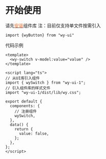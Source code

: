# 开始使用

请先[<font color=#ff6721>安装</font>](#/doc/install)组件库
注：目前仅支持单文件按需引入

```
import {wyButton} from "wy-ui"
```

代码示例

```
<template>
  <wy-switch v-model:value="value" />
</template>

<script lang="ts">
// 从UI库引入组件
import { wySwitch } from "wy-ui-1";
// 引入组件库的样式文件
import "wy-ui-1/dist/lib/wy.css";

export default {
  components: {
    // 注册组件
    wySwitch,
  },
  data() {
    return {
      value: false,
    };
  },
};
</script>
```
